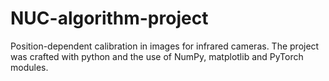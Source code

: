 # NUC-algorithm-project
Position-dependent calibration in images for infrared cameras. The project was crafted with python and the use of NumPy, matplotlib and PyTorch modules.
